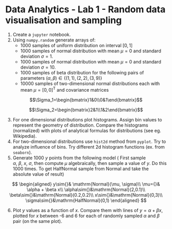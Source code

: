 # Data Analytics -  Lab 1 - Random data visualisation and sampling

1. Create a ```jupyter``` notebook.
2. Using ```numpy.random``` generate arrays of:
   - 1000 samples of uniform distribution on interval $[0,1]$
   - 1000 samples of normal distribution with mean $\mu=0$ and standard deviation $\sigma=1$.
   - 1000 samples of normal distribution with mean $\mu=0$ and standard deviation $\sigma=10$.
   - 1000 samples of beta distribution for the following pairs of parameters $(\alpha,\beta)\in\{(1,1), (2,2),(3,9)\}$
   - 10000 samples of two-dimensional normal distributions each with  mean $\mu=[0,0]^\mathsf{T}$ and covariance matrices
```math
\Sigma_1=\begin{bmatrix}1&0\\0&1\end{bmatrix}
```

```math
\Sigma_2=\begin{bmatrix}2&1\\1&2\end{bmatrix}
```
3. For one dimensional distributions plot histograms. Assign bin values to represent the geometry of distribution. Compare the histograms (normalized) with plots of analytical formulas for distributions (see eg. Wikipedia).
4. For two-dimensional distributions use ```hist2d``` method from ```pyplot```. Try to analyze influence of bins. Try different 2d histogram functions (ex. from ```seaborn```).
5. Generate 1000 $y$ points from the following model (
First sample $\alpha,\ \beta,\ x, \ \sigma$, then compute $\mu$ algebraically, then sample a value of $y$. Do this 1000 times. To get HalfNormal sample from Normal and take the absolute value of result)
```math
    \begin{aligned}
    y\sim{}& \mathrm{Normal}(\mu, \sigma)\\
    \mu={}& \alpha + \beta x\\
    \alpha\sim{}&\mathrm{Normal}(2,0.1)\\
    \beta\sim{}&\mathrm{Normal}(0.2,0.2)\\
    x\sim{}&\mathrm{Normal}(0,3)\\
    \sigma\sim{}&\mathrm{HalfNormal}(0,1)
    \end{aligned} 
``` 

6. Plot $y$ values as a function of $x$. Compare them with lines of $y=\alpha+\beta x$, plotted for $x$ between -6 and 6 for each of randomly sampled $\alpha$ and $\beta$ pair (on the same plot).  

